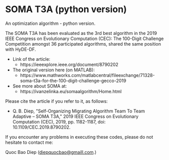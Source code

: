 # SOMA T3A (python version)

An optimization algorithm - python version.

The SOMA T3A has been evaluated as the 3rd best algorithm in the 2019 IEEE Congress on Evolutionary Computation (CEC): The 100-Digit Challenge Competition amongst 36 participated algorithms, shared the same position with HyDE-DF.

<ul>
<li>Link of the article:
  <ul><li>https://ieeexplore.ieee.org/document/8790202</li></ul></li>


  <li>The original version here (on MATLAB):

<ul>
  <li>https://www.mathworks.com/matlabcentral/fileexchange/71328-soma-t3a-for-the-100-digit-challenge-gecco-2019</li>
    </ul></li>


<li>See more about SOMA at:
<ul><li>
  https://ivanzelinka.eu/somaalgorithm/Home.html</li></ul></li>
</ul>

Please cite the article if you refer to it, as follows:
<ul><li>
Q. B. Diep, "Self-Organizing Migrating Algorithm Team To Team Adaptive – SOMA T3A," 2019 IEEE Congress on Evolutionary Computation (CEC), 2019, pp. 1182-1187, doi: 10.1109/CEC.2019.8790202.
</li></ul>
If you encounter any problems in executing these codes, please do not hesitate to contact me:

Quoc Bao Diep (diepquocbao@gmaill.com.)
